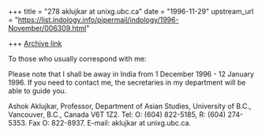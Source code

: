 +++
title = "278 aklujkar at unixg.ubc.ca"
date = "1996-11-29"
upstream_url = "https://list.indology.info/pipermail/indology/1996-November/006309.html"

+++
[Archive link](https://list.indology.info/pipermail/indology/1996-November/006309.html)

To those who usually correspond with me:

Please note that I shall be away in India from 1 December 1996 - 12 January
1996. If you need to contact me, the secretaries in my department will be
able to guide you.

Ashok Aklujkar, Professor, Department of Asian Studies, University of B.C.,
Vancouver, B.C., Canada V6T 1Z2. Tel: O: (604) 822-5185, R: (604) 274-5353.
Fax O:
822-8937. E-mail: aklujkar at unixg.ubc.ca.






